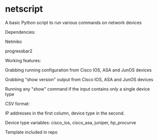 # netscript
A basic Python script to run various commands on network devices


Dependencies:

Netmiko

progressbar2


Working features:

Grabbing running configuration from Cisco IOS, ASA and JunOS devices

Grabbing "show version" output from Cisco IOS, ASA and JunOS devices

Running any "show" command if the input contains only a single device type

CSV format:

IP addresses in the first column, device type in the second.

Device type variables: cisco_ios, cisco_asa, juniper, hp_procurve

Template included in repo
